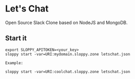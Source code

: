 # Let's Chat

Open Source Slack Clone based on NodeJS and MongoDB.

## Start it

```
export SLOPPY_APITOKEN=<your_key>
sloppy start -var=URI:mydomain.sloppy.zone letschat.json

Example:
   
sloppy start -var=URI:coolchat.sloppy.zone letschat.json
```
